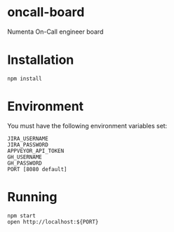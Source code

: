 # oncall-board
Numenta On-Call engineer board

# Installation

    npm install

# Environment

You must have the following environment variables set:

    JIRA_USERNAME
    JIRA_PASSWORD
    APPVEYOR_API_TOKEN
    GH_USERNAME
    GH_PASSWORD
    PORT [8080 default]

# Running

    npm start
    open http://localhost:${PORT}